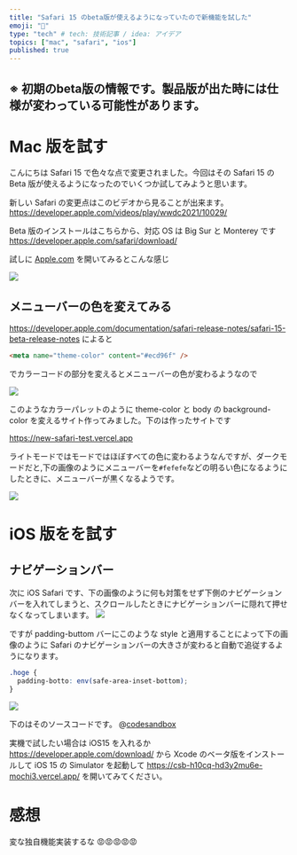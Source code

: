 ```yaml
---
title: "Safari 15 のbeta版が使えるようになっていたので新機能を試した"
emoji: "🧭"
type: "tech" # tech: 技術記事 / idea: アイデア
topics: ["mac", "safari", "ios"]
published: true
---
```

## ※ 初期のbeta版の情報です。製品版が出た時には仕様が変わっている可能性があります。
# Mac 版を試す

こんにちは Safari 15 で色々な点で変更されました。今回はその Safari 15 の Beta 版が使えるようになったのでいくつか試してみようと思います。

新しい Safari の変更点はこのビデオから見ることが出来ます。
https://developer.apple.com/videos/play/wwdc2021/10029/

Beta 版のインストールはこちらから、対応 OS は Big Sur と Monterey です
https://developer.apple.com/safari/download/

試しに [Apple.com](https://www.apple.com) を開いてみるとこんな感じ

![](https://storage.googleapis.com/zenn-user-upload/ed0e7f5263002aed2baf3555.png)

## メニューバーの色を変えてみる

https://developer.apple.com/documentation/safari-release-notes/safari-15-beta-release-notes
によると

```html
<meta name="theme-color" content="#ecd96f" />
```

でカラーコードの部分を変えるとメニューバーの色が変わるようなので

![](https://storage.googleapis.com/zenn-user-upload/ad02d5e2c067c37a0f03533a.png)

このようなカラーパレットのように theme-color と body の background-color を変えるサイト作ってみました。下のは作ったサイトです

https://new-safari-test.vercel.app

ライトモードではモードではほぼすべての色に変わるようなんですが、ダークモードだと,下の画像のようにメニューバーを`#fefefe`などの明るい色になるようにしたときに、メニューバーが黒くなるようです。

![](https://storage.googleapis.com/zenn-user-upload/2884249820624ed2a6f5df09.png)

# iOS 版をを試す

## ナビゲーションバー

次に iOS Safari です、下の画像のように何も対策をせず下側のナビゲーションバーを入れてしまうと、スクロールしたときにナビゲーションバーに隠れて押せなくなってしまいます。
![](https://storage.googleapis.com/zenn-user-upload/3a60268b729fc3d96130806f.gif)

ですが padding-buttom バーにこのような style と適用することによって下の画像のように Safari のナビゲーションバーの大きさが変わると自動で追従するようになります。

```css
.hoge {
  padding-botto: env(safe-area-inset-bottom);
}
```

![](https://storage.googleapis.com/zenn-user-upload/f84685af1bf57e533d7b4bf2.gif)

下のはそのソースコードです。
@[codesandbox](https://codesandbox.io/embed/nextjs-theme-color-test-h10cq?fontsize=14&hidenavigation=1)

実機で試したい場合は iOS15 を入れるか https://developer.apple.com/download/ から Xcode のベータ版をインストールして iOS 15 の Simulator を起動して https://csb-h10cq-hd3y2mu6e-mochi3.vercel.app/ を開いてみてください。

# 感想

変な独自機能実装するな 😡😡😡😡😡
